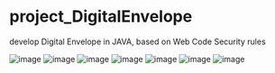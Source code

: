 # project_DigitalEnvelope
develop Digital Envelope in JAVA, based on Web Code Security rules
<br/>

![image](https://github.com/Clover0817/project_DigitalEnvelope/assets/77714668/5859ecec-a17b-440c-b492-6c451633d6d1)
![image](https://github.com/Clover0817/project_DigitalEnvelope/assets/77714668/2eee0adb-5755-408a-b696-139805b3f7f5)
![image](https://github.com/Clover0817/project_DigitalEnvelope/assets/77714668/d0fee76c-0d3a-45c4-b213-73a73d7fcb2d)
![image](https://github.com/Clover0817/project_DigitalEnvelope/assets/77714668/4537ed57-51a9-4588-a2aa-6f391e9f3f3d)
![image](https://github.com/Clover0817/project_DigitalEnvelope/assets/77714668/d7c98564-e940-4f4b-8139-82fe01a704b9)
![image](https://github.com/Clover0817/project_DigitalEnvelope/assets/77714668/46c87fd6-537e-4b4a-b15c-0687845e7a9b)
![image](https://github.com/Clover0817/project_DigitalEnvelope/assets/77714668/74e5958a-e73f-4f8a-b472-cfe5eaeb297f)
